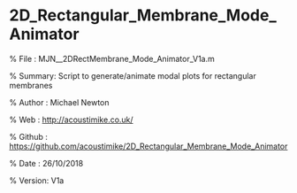 # 2D_Rectangular_Membrane_Mode_Animator

% File   :  MJN__2DRectMembrane_Mode_Animator_V1a.m

% Summary:  Script to generate/animate modal plots for rectangular membranes

% Author :  Michael Newton

% Web    :  http://acoustimike.co.uk/

% Github :  https://github.com/acoustimike/2D_Rectangular_Membrane_Mode_Animator

% Date   :  26/10/2018     

% Version:  V1a
